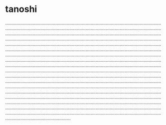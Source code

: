 # tanoshi

............................................................................................................................................................................................................................................................................................................................................................................................................................................................................................................................................................................................................................................................................................................................................................................................................................................................................................................................................................................................................................................................................................................................................................................................................................................................................................................................................................................................................................................................................................................................................................................................................................................................................................................................................................................................................................................................................................................................................................................................................................................................................................................................................................................................................................................................................................................................................................................